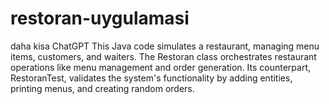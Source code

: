 # restoran-uygulamasi
daha kisa ChatGPT This Java code simulates a restaurant, managing menu items, customers, and waiters. The Restoran class orchestrates restaurant operations like menu management and order generation. Its counterpart, RestoranTest, validates the system's functionality by adding entities, printing menus, and creating random orders.
